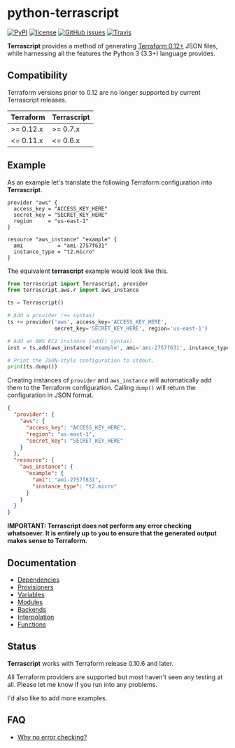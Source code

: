# python-terrascript

[![PyPI](https://img.shields.io/pypi/v/terrascript.svg?style=flat-square)](https://pypi.python.org/pypi/terrascript)
[![license](https://img.shields.io/github/license/mjuenema/python-terrascript.svg?style=flat-square)](https://opensource.org/licenses/BSD-2-Clause)
[![GitHub issues](https://img.shields.io/github/issues/mjuenema/python-terrascript.svg?style=flat-square)](https://github.com/mjuenema/python-terrascript/issues)
[![Travis](https://img.shields.io/travis/mjuenema/python-terrascript/master.svg?style=flat-square)](https://www.travis-ci.org/mjuenema/python-terrascript)

**Terrascript** provides a method of generating [Terraform 0.12+](https://www.terraform.io) JSON
files, while harnessing all the features the Python 3 (3.3+) language provides. 

## Compatibility

Terraform versions prior to 0.12 are no longer supported by current Terrascript releases.

| Terraform | Terrascript |
|-----------|-------------|
| >= 0.12.x | >= 0.7.x    |
| <= 0.11.x | <= 0.6.x    |

## Example

As an example let's translate the following Terraform configuration into **Terrascript**.

```hcl
provider "aws" {
  access_key = "ACCESS_KEY_HERE"
  secret_key = "SECRET_KEY_HERE"
  region     = "us-east-1"
}

resource "aws_instance" "example" {
  ami           = "ami-2757f631"
  instance_type = "t2.micro"
}
```

The equivalent **terrascript** example would look like this.

```python
from terrascript import Terrascript, provider
from terrascript.aws.r import aws_instance

ts = Terrascript()

# Add a provider (+= syntax)
ts += provider('aws', access_key='ACCESS_KEY_HERE',
               secret_key='SECRET_KEY_HERE', region='us-east-1')

# Add an AWS EC2 instance (add() syntax).
inst = ts.add(aws_instance('example', ami='ami-2757f631', instance_type='t2.micro'))

# Print the JSON-style configuration to stdout.
print(ts.dump())
```

Creating instances of `provider` and `aws_instance` will automatically add them to
the Terraform configuration. Calling `dump()` will return the configuration in
JSON format.

```json
{
  "provider": {
    "aws": {
      "access_key": "ACCESS_KEY_HERE",
      "region": "us-east-1",
      "secret_key": "SECRET_KEY_HERE"
    }
  },
  "resource": {
    "aws_instance": {
      "example": {
        "ami": "ami-2757f631",
        "instance_type": "t2.micro"
      }
    }
  }
}
```

**IMPORTANT: Terrascript does not perform any error checking whatsoever. It is entirely 
up to you to ensure that the generated output makes sense to Terraform.**

## Documentation

* [Dependencies](doc/dependencies.md)
* [Provisioners](doc/provisioners.md)
* [Variables](doc/variables.md)
* [Modules](doc/modules.md)
* [Backends](doc/backends.md)
* [Interpolation](doc/interpolation.md)
* [Functions](doc/functions.md)

## Status

**Terrascript** works with Terraform release 0.10.6 and later.

All Terraform providers are supported but most haven't seen
any testing at all. Please let me know if you run into any problems.

I'd also like to add more examples.

## FAQ

* [Why no error checking?](doc/faq/no_error_checking.md)
